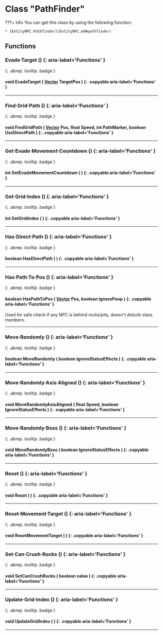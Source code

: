 # Class "PathFinder"

???+ info
    You can get this class by using the following function:

    * [EntityNPC.Pathfinder](EntityNPC.md#pathfinder)

## Functions
### Evade·Target () {: aria-label='Functions' }
[ ](#){: .abrep .tooltip .badge }
#### void EvadeTarget ( [Vector](Vector.md) TargetPos ) {: .copyable aria-label='Functions' }

___
### Find·Grid·Path () {: aria-label='Functions' }
[ ](#){: .abrep .tooltip .badge }
#### void FindGridPath ( [Vector](Vector.md) Pos, float Speed, int PathMarker, boolean UseDirectPath ) {: .copyable aria-label='Functions' }

___
### Get·Evade·Movement·Countdown () {: aria-label='Functions' }
[ ](#){: .abrep .tooltip .badge }
#### int GetEvadeMovementCountdown ( ) {: .copyable aria-label='Functions' }

___
### Get·Grid·Index () {: aria-label='Functions' }
[ ](#){: .abrep .tooltip .badge }
#### int GetGridIndex ( ) {: .copyable aria-label='Functions' }

___
### Has·Direct·Path () {: aria-label='Functions' }
[ ](#){: .abrep .tooltip .badge }
#### boolean HasDirectPath ( ) {: .copyable aria-label='Functions' }

___
### Has·Path·To·Pos () {: aria-label='Functions' }
[ ](#){: .abrep .tooltip .badge }
#### boolean HasPathToPos ( [Vector](Vector.md) Pos, boolean IgnorePoop ) {: .copyable aria-label='Functions' }
Used for safe check if any NPC is behind rocks/pits, doesn't disturb class members.
___
### Move·Randomly () {: aria-label='Functions' }
[ ](#){: .abrep .tooltip .badge }
#### boolean MoveRandomly ( boolean IgnoreStatusEffects ) {: .copyable aria-label='Functions' }

___
### Move·Randomly·Axis·Aligned () {: aria-label='Functions' }
[ ](#){: .abrep .tooltip .badge }
#### void MoveRandomlyAxisAligned ( float Speed, boolean IgnoreStatusEffects ) {: .copyable aria-label='Functions' }

___
### Move·Randomly·Boss () {: aria-label='Functions' }
[ ](#){: .abrep .tooltip .badge }
#### void MoveRandomlyBoss ( boolean IgnoreStatusEffects ) {: .copyable aria-label='Functions' }

___
### Reset () {: aria-label='Functions' }
[ ](#){: .abrep .tooltip .badge }
#### void Reset ( ) {: .copyable aria-label='Functions' }

___
### Reset·Movement·Target () {: aria-label='Functions' }
[ ](#){: .abrep .tooltip .badge }
#### void ResetMovementTarget ( ) {: .copyable aria-label='Functions' }

___
### Set·Can·Crush·Rocks () {: aria-label='Functions' }
[ ](#){: .abrep .tooltip .badge }
#### void SetCanCrushRocks ( boolean value ) {: .copyable aria-label='Functions' }

___
### Update·Grid·Index () {: aria-label='Functions' }
[ ](#){: .abrep .tooltip .badge }
#### void UpdateGridIndex ( ) {: .copyable aria-label='Functions' }

___
